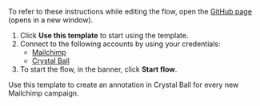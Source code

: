 To refer to these instructions while editing the flow, open the [GitHub page](https://github.com/ot4i/app-connect-templates/blob/main/resources/markdown/Create%20an%20annotation%20in%20Crystal%20Ball%20for%20new%20Mailchimp%20campaigns_instructions.md) (opens in a new window).

1. Click **Use this template** to start using the template.
2. Connect to the following accounts by using your credentials:
   - [Mailchimp](https://ibm.biz/acmailchimp) 
   - [Crystal Ball](https://ibm.biz/accrystalball)
3. To start the flow, in the banner, click **Start flow**.


Use this template to create an annotation in Crystal Ball for every new Mailchimp campaign.

